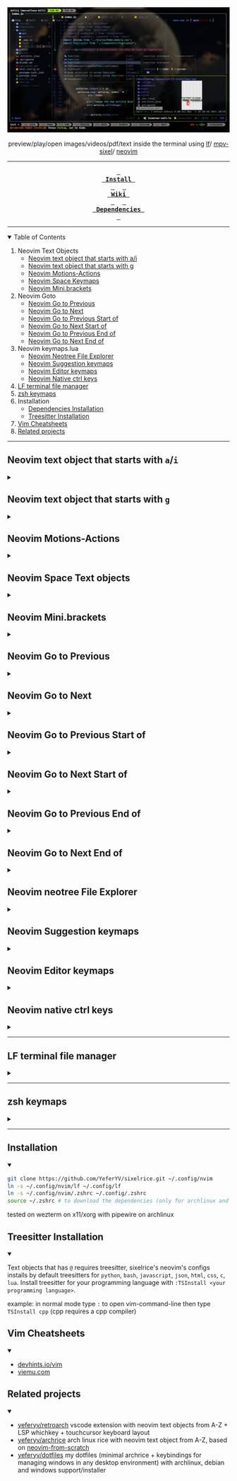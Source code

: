 <div align="center">
    <img src="screenshot.png" alt="screenshot">
    <p>
        preview/play/open images/videos/pdf/text inside the terminal using
        <a href="https://github.com/gokcehan/lf">lf</a>/
        <a href="https://github.com/mpv-player/mpv">mpv-sixel</a>/
        <a href="https://github.com/neovim/neovim">neovim</a>
    </p>

---

**[<kbd> <br> Install <br> </kbd>][Install]** 
**[<kbd> <br> Wiki <br> </kbd>][Wiki]** 
**[<kbd> <br> Dependencies <br> </kbd>][Dependencies]**

[Install]: #installation
[Wiki]: https://github.com/YeferYV/sixelrice/wiki
[Dependencies]: https://github.com/YeferYV/sixelrice/wiki/dependencies

</div>

---

<details open><summary>Table of Contents</summary>

1. Neovim Text Objects
   - [Neovim text object that starts with a/i](#neovim-text-object-that-starts-with-ai)
   - [Neovim text object that starts with g](#neovim-text-object-that-starts-with-g)
   - [Neovim Motions-Actions](#neovim-motions-actions)
   - [Neovim Space Keymaps](#neovim-space-keymaps)
   - [Neovim Mini.brackets](#neovim-minibrackets)
2. Neovim Goto
   - [Neovim Go to Previous](#neovim-go-to-previous)
   - [Neovim Go to Next](#neovim-go-to-next)
   - [Neovim Go to Previous Start of](#neovim-go-to-previous-start-of)
   - [Neovim Go to Next Start of](#neovim-go-to-next-start-of)
   - [Neovim Go to Previous End of](#neovim-go-to-previous-end-of)
   - [Neovim Go to Next End of](#neovim-go-to-next-end-of)
3. Neovim keymaps.lua
   - [Neovim Neotree File Explorer](#neovim-neotree-file-explorer)
   - [Neovim Suggestion keymaps](#neovim-suggestion-keymaps)
   - [Neovim Editor keymaps](#neovim-editor-keymaps)
   - [Neovim Native ctrl keys](#neovim-native-ctrl-keys)
4. [LF terminal file manager](#lf-terminal-file-manager)
5. [zsh keymaps](#zsh-keymaps)
6. Installation
   - [Dependencies Installation](#dependencies-installation)
   - [Treesitter Installation](#treesitter-installation)
7. [Vim Cheatsheets](#vim-cheatsheets)
8. [Related projects](#related-projects)

</details>

---

## Neovim text object that starts with `a`/`i`

<details><summary></summary>

|          default keymaps           | repeater key | finds and autojumps? | textobject             | description                                                                               | inner / outer                                                                 |
| :--------------------------------: | :----------: | :------------------: | :--------------------- | :---------------------------------------------------------------------------------------- | :---------------------------------------------------------------------------- |
|             `ia`, `aa`             |     `.`      |         yes          | \_function_args        | whole argument/parameter of a function                                                    | outer includes braces                                                         |
|             `iA`, `aA`             |     `.`      |         yes          | @Asignment             | inner: left side of asignment without including type                                      | outer includes left and right side                                            |
|             `ib`, `ab`             |     `.`      |         yes          | \_Braces               | inside of () [] {}                                                                        | outer includes braces                                                         |
|             `iB`, `aB`             |     `.`      |                      | @Block                 | code block (inside of a function, loop, ...)                                              | outer includes line above                                                     |
|             `ic`, `ac`             |     `.`      |                      | word-column            | visual block for words                                                                    | outer includes spaces                                                         |
|             `iC`, `aC`             |     `.`      |                      | WORD-column            | visual block for WORDS                                                                    | outer includes spaces                                                         |
|             `id`, `ad`             |     `.`      |                      | greedyOuterIndentation | outer indentation, expanded to blank lines; useful to get functions with annotations      | outer includes a blank, like `ap`/`ip`                                        |
|             `ie`, `ae`             |     `.`      |                      | nearEoL                | from cursor position to end of line, minus one character                                  | outer includes from start of line (line wise)                                 |
|             `if`, `af`             |     `.`      |         yes          | \_function_call        | like `function args` but only when a function is called                                   | outer includes the function called                                            |
|             `iF`, `aF`             |     `.`      |         yes          | @Function              | inside of a function without leading comments                                             | outer includes function declaration                                           |
|             `ig`, `ag`             |     `.`      |         yes          | @Comment               | line comment                                                                              | outer many times same as inner                                                |
|             `iG`, `aG`             |     `.`      |         yes          | @Conditional           | inside conditional without blanklines                                                     | outer includes the start of a condition                                       |
|             `ih`, `ah`             |     `.`      |         yes          | \_htmlAttribute        | attribute in html/xml like `href="foobar.com"`                                            | inner is only the value inside the quotes trailing comma and space            |
|             `ii`, `ai`             |     `.`      |                      | indentation_noblanks   | surrounding lines with same or higher indentation delimited by blanklines                 | outer includes line above                                                     |
|             `iI`, `aI`             |     `.`      |                      | indentation            | surrounding lines with same or higher indentation                                         | outer includes line above and below                                           |
|             `ij`, `aj`             |     `.`      |         yes          | cssSelector            | class in CSS like `.my-class`                                                             | outer includes trailing comma and space                                       |
|             `ik`, `ak`             |     `.`      |         yes          | \_key                  | key of key-value pair, or left side of a assignment                                       | outer includes spaces                                                         |
|             `il`, `al`             |     `.`      |         yes          | +Last                  | go to last mini.ai text-object (which start with @ or \_)                                 | requires `i`/`a` example `vilk`                                               |
|             `iL`, `aL`             |     `.`      |         yes          | @Loop                  | inside `while` or `for` clauses                                                           | outer includes blankline + comments + line above                              |
|             `im`, `am`             |     `.`      |         yes          | chainMember            | field with the full call, like `.encode(param)`                                           | outer includes the leading `.` (or `:`)                                       |
|             `iM`, `aM`             |     `.`      |         yes          | mdFencedCodeBlock      | markdown fenced code (enclosed by three backticks)                                        | outer includes the enclosing backticks                                        |
|             `in`, `an`             |     `.`      |         yes          | \_number               | numbers, similar to `<C-a>`                                                               | inner: only pure digits, outer: number including minus sign and decimal point |
|             `iN`, `aN`             |     `.`      |         yes          | +Next                  | go to Next mini.ai text-object (which start with @ or \_)                                 | requires `i`/`a` example `viNk`                                               |
|             `io`, `ao`             |     `.`      |         yes          | \_whitespaces          | whitespace beetween characters                                                            | outer includes surroundings                                                   |
|             `ip`, `ap`             |     `.`      |                      | \_paragraph            | blanklines can also be treat as paragraphs when focused on a blankline                    | outer includes below lines                                                    |
|             `iP`, `aP`             |     `.`      |         yes          | @Parameter             | parameters of a function (`>,` or `<,` to interchange)                                    | outer includes commas + spaces                                                |
|             `iq`, `aq`             |     `.`      |         yes          | @Call                  | like `function call` but treesitter aware                                                 | outer includes the function called                                            |
|             `iQ`, `aQ`             |     `.`      |         yes          | @Class                 | inside of a class                                                                         | outer includes class declaration                                              |
|             `ir`, `ar`             |     `.`      |                      | restOfIndentation      | lines down with same or higher indentation                                                | outer: restOfParagraph                                                        |
|             `iR`, `aR`             |     `.`      |         yes          | @Return                | inside of a Return clause                                                                 | outer includes the `return                                                    |
|             `is`, `as`             |     `.`      |                      | \_sentence             | inside mini.ai text object (todo: overwrite it with the original sentence textobj)        | outer line wise                                                               |
|             `iS`, `aS`             |     `.`      |                      | subword                | like `iw`, but treating `-`, `_`, and `.` as word delimiters _and_ only part of camelCase | outer includes trailing `_`,`-`, or space                                     |
|             `it`, `at`             |     `.`      |         yes          | \_tag                  | inside of a html/jsx tag                                                                  | outer includes openning and closing tags                                      |
|             `iu`, `au`             |     `.`      |         yes          | \_quotes               | inside of `` '' ""                                                                        | outer includes openning and closing quotes                                    |
|             `iU`, `aU`             |     `.`      |         yes          | pyTripleQuotes         | python strings surrounded by three quotes (regular or f-string)                           | inner excludes the `"""` or `'''`                                             |
|             `iv`, `av`             |     `.`      |         yes          | \_value                | value of key-value pair, or right side of a assignment                                    | outer includes trailing commas or semicolons or spaces                        |
|             `iw`, `aw`             |     `.`      |                      | \_word                 | from cursor to end of word (delimited by punctuation or space)                            | outer includes start of word                                                  |
|             `iW`, `aW`             |     `.`      |                      | \_WORD                 | from cursor to end of WORD (includes punctuation)                                         | outer includes start of word                                                  |
|             `ix`, `ax`             |     `.`      |         yes          | \_Hex                  | hexadecimal number or color                                                               | outer includes hash `#`                                                       |
|             `iy`, `ay`             |     `.`      |                      | same_indent            | surrounding lines with only same indentation (delimited by blankspaces)                   | outer includes blankspaces                                                    |
|             `iz`, `az`             |     `.`      |                      | fold                   | inside folds without line above neither below                                             | outer includes line above andd below                                          |
|             `iZ`, `aZ`             |     `.`      |         yes          | closedFold             | closed fold                                                                               | outer includes one line after the last folded line                            |
|             `i=`, `a=`             |     `.`      |         yes          | @Assignment.rhs-lhs    | assignmentt right and left without type keyword neither semicolons                        | inner: left assignment, outer: right assignment                               |
|             `i#`, `a#`             |     `.`      |         yes          | @Number                | like `_number` but treesitter aware                                                       | inner and outer are the same (only pure digits)                               |
|             `i?`, `a?`             |     `.`      |         yes          | \_Prompt               | will ask you for enter the delimiters of a text object (useful for dot repeteability)     | outer includes surroundings                                                   |
|       `i(`, `i)`, `a(`, `a)`       |     `.`      |         yes          | `(` or `)`             | inside `()`                                                                               | outer includes surroundings                                                   |
|       `i[`, `i]`, `a[`, `a]`       |     `.`      |         yes          | `[` or `]`             | inside `[]`                                                                               | outer includes surroundings                                                   |
|       `i{`, `i}`, `a{`, `a}`       |     `.`      |         yes          | `{` or `}`             | inside `{}`                                                                               | outer includes surroundings                                                   |
|       `i<`, `i>`, `a<`, `a>`       |     `.`      |         yes          | `<` or `>`             | inside `<>`                                                                               | outer includes surroundings                                                   |
|              i\`, a\`              |     `.`      |         yes          | apostrophe             | inside ``                                                                                 | outer includes surroundings                                                   |
|             `i'`, `a'`             |     `.`      |         yes          | `'`                    | inside `''`                                                                               | outer includes surroundings                                                   |
|             `i"`, `a"`             |     `.`      |         yes          | `"`                    | inside `""`                                                                               | outer includes surroundings                                                   |
|             `i.`, `a.`             |     `.`      |         yes          | `.`                    | inside `..`                                                                               | outer includes surroundings                                                   |
|             `i,`, `a,`             |     `.`      |         yes          | `,`                    | inside `,,`                                                                               | outer includes surroundings                                                   |
|             `i;`, `a;`             |     `.`      |         yes          | `;`                    | inside `;;`                                                                               | outer includes surroundings                                                   |
|             `i-`, `a-`             |     `.`      |         yes          | `-`                    | inside `--`                                                                               | outer includes surroundings                                                   |
|             `i_`, `a_`             |     `.`      |         yes          | `_`                    | inside `__`                                                                               | outer includes surroundings                                                   |
|             `i/`, `a/`             |     `.`      |         yes          | `/`                    | inside `//`                                                                               | outer includes surroundings                                                   |
|            `i\|`, `a\|`            |     `.`      |         yes          | `\|`                   | inside `\|\|`                                                                             | outer includes surroundings                                                   |
|             `i&`, `a&`             |     `.`      |         yes          | `&`                    | inside `&&`                                                                               | outer includes surroundings                                                   |
| `i<punctuation>`, `a<punctuation>` |     `.`      |         yes          | `<punctuation>`        | inside `<punctuation><punctuation>`                                                       | outer includes surroundings                                                   |

</details>

## Neovim text object that starts with `g`

<details><summary></summary>

|    keymap    |  mode   |      repeater key      | textobject                                                    | normal mode                       | operating-pending mode   | visual mode                  | examples in normal mode                                                          |
| :----------: | :-----: | :--------------------: | :------------------------------------------------------------ | :-------------------------------- | :----------------------- | :--------------------------- | :------------------------------------------------------------------------------- |
| `g{` or `g}` | `o`,`x` |                        | braces linewise                                               |                                   | will find and jump       | will find and jump           | `vg{` will select inside braces linewise                                         |
| `g[` or `g]` | `o`,`x` |                        | cursor to Left/right Around (only textobj with `@`,`_`)       |                                   | followed by operator     | uses selected region         | `vg]u` will select until quotation                                               |
|     `g<`     | `n`,`x` |          `.`           | goto StarOf textobj                                           | followed by operator              |                          | selects from cursor position | `vg>iu` will select until end of quotation                                       |
|     `g>`     | `n`,`x` |          `.`           | goto EndOf textobj                                            | followed by operator              |                          | selects form cursor position | `vg<iu` will select until start of quotation                                     |
|     `ga`     | `n`,`x` |                        | align                                                         | followed by operator              |                          | uses selected region         | `vipga=` will align a paragraph by `=`                                           |
|     `gA`     | `n`,`x` |                        | preview align (escape to cancel, enter to accept)             | followed by operator              |                          | uses selected region         | `vipgA=` will align a paraghaph by `=`                                           |
|     `gb`     | `n`,`x` |          `.`           | add virtual cursor (select and find)                          | selects word under cursor         |                          | uses selected word           | `gbgb` will select 2 same words                                                  |
|     `gB`     | `n`,`x` |          `.`           | add virtual cursor (find selected)                            | selects last search               |                          | uses selected word           | `gBgB` will select last search (2 matches)                                       |
|     `gc`     | `o`,`x` |          `.`           | Block comment                                                 |                                   | will find and jump       | will find and jump           | `vgc` will find and select a block of comment                                    |
|     `gC`     | `o`,`x` |          `.`           | Rest of comment                                               |                                   | won't jump               | uses selection               | `vgc` will select from cursor position until the end of block of comment         |
|     `gd`     | `o`,`x` |          `.`           | Diagnostic                                                    |                                   | will find and jump       | will find and jump           | `vgd` will select the error                                                      |
|     `ge`     | `o`,`x` |                        | Previous end of word                                          |                                   | uses cursor position     | uses selection               | `vge` will select from cursor position until previous end of word                |
|     `gE`     | `o`,`x` |                        | Previous end of WORD ('WORD' omits punctuation )              |                                   | uses cursor position     | uses selection               | `vge` will select from cursor position until previous end of WORD                |
|     `gf`     | `o`,`x` |          `.`           | Next find                                                     |                                   | will find and jump       | uses selection               | `cgf???` will replace last search with `???` forwardly                           |
|     `gF`     | `o`,`x` |          `.`           | Prev find                                                     |                                   | will find and jump       | uses selection               | `cgF???` will replace last search with `???` backwardly                          |
|     `gg`     | `o`,`x` |          `.`           | First line                                                    |                                   | uses cursor position     | uses selection               | `vgg` will select until first line                                               |
|     `gh`     | `o`,`x` |          `.`           | Git hunk                                                      |                                   | won't jump               | relesects                    | `vgh` will select modified code                                                  |
|     `gi`     | `n`,`x` |                        | Goto Insert                                                   | will find and jump                |                          | uses selection               | `vgi` will select until last insertion                                           |
|     `gI`     | `o`,`x` |                        | select reference (under cursor)                               |                                   | select word under cursor | reselects                    | `vgI` will select word undercursor                                               |
|     `gj`     | `o`,`x` |          `.`           | GoDown when wrapped                                           |                                   | uses cursor position     | uses selection               | `vgj` will select one line down                                                  |
|     `gk`     | `o`,`x` |          `.`           | GoUp when wrapped                                             |                                   | uses cursor position     | uses selection               | `vgj` will select one line up                                                    |
|     `gK`     | `o`,`x` |          `.`           | column down until indent or shorter line                      |                                   | won't jump               | uses selection               | `vgK` will select column from cursor position until indent or shorter line       |
|     `gl`     | `o`,`x` |                        | Jump toLastChange                                             |                                   | won't jump               | uses selection               | `vgl` will select from cursor position until last change                         |
|     `gL`     | `o`,`x` |          `.`           | Url                                                           |                                   | will find and jump       | relesects                    | `vgL` will select url                                                            |
|     `gm`     | `o`,`x` |                        | Last change                                                   |                                   | won't jump               | reselects                    | `vgm` will select last change                                                    |
|     `gn`     | `o`,`x` | `;`forward `,`backward | +goto next (only textobj with `@`,`_`)                        |                                   | followed by operator     | uses selection               | `vgniu` will select from cursor position until next quotation                    |
|     `go`     | `n`,`x` |          `.`           | add virtual cursor down                                       | selects word under cursor         |                          | uses selected word           | `gogo` will select word and go down then select word and go down                 |
|     `gO`     | `n`,`x` |          `.`           | add virtual cursor up                                         | selects word under cursor         |                          | uses selected word           | `gOgO` will select word and go up then select word and go up                     |
|     `gp`     | `o`,`x` | `;`forward `,`backward | +goto previous (only textobj with `@`,`_`)                    |                                   | followed by operator     | uses selection               | `vgpiu` will select from cursor position until previous quotation                |
|     `gq`     | `n`,`x` |          `.`           | Split/Join comments/lines 80chars(todo: not working)          | requires a operator               |                          | applies to selection         | `vipgq` will split/join a paragraph limited by 80 characters                     |
|     `gr`     | `o`,`x` |          `.`           | RestOfWindow                                                  |                                   | uses cursor position     | uses selection               | `vgr` will select from the cursorline to the last line in the window             |
|     `gR`     | `o`,`x` |          `.`           | VisibleWindow                                                 |                                   | uses cursor position     | uses selection               | `vgR` will select all lines visible in the current window                        |
|     `gs`     | `n`,`x` |          `.`           | Surround (followed by a=add, d=delete, r=replace)             | followed by operator (only add)   |                          | uses selection (only add)    | `viwgsa"` will add `"` to word, `gsd"` will delete `"`, `gsr"'` will replace `"` |
|     `gS`     | `n`,`x` |          `.`           | Join/Split lines inside braces                                | will toggle inside `{}`,`[]`,`()` |                          | followed by operator         | `vipgS` will join selected lines in one line                                     |
|     `gt`     | `o`,`x` |                        | toNextQuotationMark                                           |                                   | uses cursor position     | uses selection               | `vigt` will select from cursor to next closing `'`, `"`, or `` ` ``              |
|     `gT`     | `o`,`x` |                        | toNextClosingBracket                                          |                                   | uses cursor position     | uses selection               | `vigT` will select from cursor to next closing `]`, `)`, or `}`                  |
|     `gu`     | `n`,`x` |          `.`           | to lowercase                                                  | requires a operator               |                          | applies to selection         | `vipgu` will lowercase a paragraph                                               |
|     `gU`     | `n`,`x` |          `.`           | to Uppercase                                                  | requires a operator               |                          | applies to selection         | `vipgU` will uppercase a paragraph                                               |
|     `gv`     | `n`,`x` |                        | last selected                                                 | will find and jump                |                          | reselects                    | `vgv` will select last selection                                                 |
|     `gw`     | `n`,`x` |          `.`           | Split/Join comments/lines 80chars (preserves cursor position) | requires a operator               |                          | applies to selection         | `vipgw` will split/join a paragraph limited by 80 characters                     |
|     `gW`     | `n`,`x` |                        | word-column multicursor                                       | selects from cursor position      |                          | selects from cursor position | `gW` will select words until blankline                                           |
|     `gx`     | `n`,`x` |          `.`           | Blackhole register                                            | followed by operator              |                          | deletes selection            | `vipgx` will delete a paragraph without copying                                  |
|     `gX`     | `n`,`x` |          `.`           | Blackhole linewise                                            | operator not required             |                          | deletes line                 | `gX` will delete line                                                            |
|     `gy`     | `n`,`x` |          `.`           | replace with register                                         | followed by operator              |                          | applies to selection         | `viwgy` will replace word with register (yanked text)                            |
|     `gY`     | `n`,`x` |          `.`           | exchange text                                                 | followed by operator              |                          | uses selection               | `viwgY` will exchange word with another `viwgY`                                  |
|     `gz`     | `n`,`x` |          `.`           | sort                                                          | followed by operator              |                          | uses selection               | `vipgz` will sort paragraph                                                      |
|     `g+`     | `n`,`x` |          `.`           | Increment number                                              | selects number under cursor       |                          | uses selected number         | `10g+` will increment by 10                                                      |
|     `g-`     | `n`,`x` |          `.`           | Decrement number                                              | selects number under cursor       |                          | uses selected number         | `g-` will decrement by 1                                                         |
|   `g<Up>`    | `n`,`x` |                        | Numbers ascending                                             | selects number under cursor       |                          | uses selected number         | `g<Up>` will increase selected numbers ascendingly                               |
|  `g<Down>`   | `n`,`x` |                        | Numbers descending                                            | selects number under cursor       |                          | uses selected number         | `g<Down>` will decrease selected numbers descendingly                            |
|     `=`      | `n`,`x` |          `.`           | autoindent                                                    | followed by operator              |                          | uses selection               | `vip=` autoindents paragraph                                                     |
|     `>`      | `n`,`x` |          `.`           | indent right                                                  | followed by operator              |                          | uses selection               | `vip>` indents to right a paragraph                                              |
|     `<`      | `n`,`x` |          `.`           | indent left                                                   | followed by operator              |                          | uses selection               | `vip<` indents to left a paragraph                                               |

</details>

## Neovim Motions-Actions

<details><summary></summary>

| Keymap |  Mode   | Description                                              |      repeater key      | requires operator? | example when in normal mode                              |
| :----: | :-----: | :------------------------------------------------------- | :--------------------: | :----------------: | :------------------------------------------------------- |
|  `g[`  | `n`,`x` | +Cursor to Left Around (only textobj with `@`,`_`)       |                        |        yes         | `g]u` go to end to quotation                             |
|  `g]`  | `n`,`x` | +Cursor to Rigth Around (only textobj with `@`,`_`)      |                        |        yes         | `g[u` go to start of quotation                           |
|  `g<`  | `n`,`x` | +goto StarOf textobj                                     |          `.`           |        yes         | `g<iu` go to start of quotation                          |
|  `g>`  | `n`,`x` | +goto EndOf textobj                                      |          `.`           |        yes         | `g>iu` go to end of quotation                            |
|  `g,`  |   `n`   | go forward in `:changes`                                 |                        |                    |                                                          |
|  `g;`  |   `n`   | go backward in `:changes`                                |                        |                    |                                                          |
|  `ga`  | `n`,`x` | +align                                                   |          `.`           |        yes         | `gaip=` will align a paragraph by `=`                    |
|  `gA`  | `n`,`x` | +preview align (escape to cancel, enter to accept)       |          `.`           |        yes         | `gAip=` will align a paragraph by `=`                    |
|  `gb`  | `n`,`x` | add virtual cursor (select and find)                     |          `.`           |                    |                                                          |
|  `gB`  | `n`,`x` | add virtual cursor (find selected)                       |          `.`           |                    |                                                          |
|  `gc`  | `n`,`x` | +comment                                                 |          `.`           |        yes         | `gcip` comment a paragraph                               |
|  `gd`  |   `n`   | goto definition                                          |                        |                    |                                                          |
|  `ge`  | `n`,`x` | goto previous endOfWord                                  |                        |                    |                                                          |
|  `gE`  | `n`,`x` | goto previous endOfWord                                  |                        |                    |                                                          |
|  `gf`  |   `n`   | goto file under cursor                                   |                        |                    |                                                          |
|  `gg`  | `n`,`x` | goto first line                                          |                        |                    |                                                          |
|  `gh`  |   `n`   | paste LastSearch register                                |          `.`           |                    |                                                          |
|  `gi`  | `n`,`x` | goto insert                                              |                        |                    |                                                          |
|  `gI`  | `n`,`x` | select reference (under cursor)                          |                        |                    |                                                          |
|  `gj`  | `n`,`x` | goto Down (when wrapped)                                 |                        |                    |                                                          |
|  `gJ`  | `n`,`x` | Join below Line                                          |          `.`           |                    |                                                          |
|  `gk`  | `n`,`x` | goto Up (when wrapped)                                   |                        |                    |                                                          |
|  `gl`  | `n`,`x` | goto last change                                         |                        |                    |                                                          |
|  `gm`  |   `n`   | goto mid window                                          |                        |                    |                                                          |
|  `gM`  | `n`,`x` | goto mid line                                            |                        |                    |                                                          |
|  `gn`  | `n`,`x` | +goto next (only textobj with `@`,`_`)                   | `;`forward `,`backward |        yes         | `gniu` go to next quotation                              |
|  `go`  | `n`,`x` | add virtual cursor down (tab to extend/cursor mode)      |          `.`           |                    |                                                          |
|  `gO`  | `n`,`x` | add virtual cursor up (tab to extend/cursor mode)        |          `.`           |                    |                                                          |
|  `gp`  | `n`,`x` | +goto previous (only textobj with `@`,`_`)               | `;`forward `,`backward |        yes         | `gpiu` go to previous quotation                          |
|  `gq`  | `n`,`x` | +SplitJoin comment/lines 80chars (overrited by LSP)      |          `.`           |        yes         | `gqip` split/join a paragraph by 80 characters           |
|  `gr`  |   `n`   | Redo register (dot to paste forward)                     |          `.`           |                    |                                                          |
|  `gR`  |   `n`   | Redo register (dot to paste backward)                    |          `.`           |                    |                                                          |
|  `gs`  | `n`,`x` | +Surround (followed by a=add, d=delete, r=replace)       |          `.`           |        yes         | `gsaiw"` add `"`, `gsd"` delete `"`, `gsr"'` replace `"` |
|  `gS`  | `n`,`x` | SplitJoin args                                           |          `.`           |                    |                                                          |
|  `gt`  |   `n`   | goto next tab                                            |                        |                    |                                                          |
|  `gT`  |   `n`   | goto prev tab                                            |                        |                    |                                                          |
|  `gu`  | `n`,`x` | +toLowercase                                             |          `.`           |        yes         | `guip` lowercase a paragraph                             |
|  `gU`  | `n`,`x` | +toUppercase                                             |          `.`           |        yes         | `gUip` uppercase a paragraph                             |
|  `gv`  | `n`,`x` | last selected                                            |                        |                    |                                                          |
|  `gw`  | `n`,`x` | +SplitJoin coments/lines 80chars (keeps cursor position) |          `.`           |        yes         | `gwip` split/join a paragraph by 80 characters           |
|  `gW`  | `n`,`x` | word-column multicursor                                  |                        |                    |                                                          |
|  `gx`  | `n`,`x` | +Blackhole register                                      |          `.`           |        yes         | `gxip` delete a paragraph without copying                |
|  `gX`  | `n`,`x` | Blackhole linewise                                       |          `.`           |        yes         | `gX` delete line                                         |
|  `gy`  | `n`,`x` | +replace with register                                   |          `.`           |        yes         | `gyiw` replace word with register (yanked text)          |
|  `gY`  | `n`,`x` | +exchange text                                           |          `.`           |        yes         | `gYiw` exchange word with another `gYiw`                 |
|  `gz`  | `n`,`x` | +sort                                                    |          `.`           |        yes         | `gzip` sort paragraph                                    |
|  `g+`  | `n`,`x` | Increment number                                         |          `.`           |        yes         | `10g+` increment by 10                                   |
|  `g-`  | `n`,`x` | Decrement number                                         |          `.`           |        yes         | `g-` decrement by 1                                      |
|  `=`   | `n`,`x` | +autoindent                                              |          `.`           |        yes         | `=ip` autoindents paragraph                              |
|  `>`   | `n`,`x` | +indent right                                            |          `.`           |        yes         | `>ip` indents to right a paragraph                       |
|  `<`   | `n`,`x` | +indent left                                             |          `.`           |        yes         | `<ip` indents to left a paragraph                        |
|  `$`   | `n`,`x` | End of line                                              |                        |                    |                                                          |
|  `%`   | `n`,`x` | Matching character: '()', '{}', '[]'                     |                        |                    |                                                          |
|  `0`   | `n`,`x` | Start of line                                            |                        |                    |                                                          |
|  `^`   | `n`,`x` | Start of line (non-blank)                                |                        |                    |                                                          |
|  `[[`  | `n`,`x` | Previous class                                           |                        |                    |                                                          |
|  `]]`  | `n`,`x` | Next class                                               |                        |                    |                                                          |
|  `{`   | `n`,`x` | Previous empty line                                      |                        |                    |                                                          |
|  `}`   | `n`,`x` | Next empty line                                          |                        |                    |                                                          |
| `<CR>` | `n`,`x` | Continue Last Flash search                               |                        |                    |                                                          |
|  `b`   | `n`,`x` | Previous word                                            |                        |                    |                                                          |
|  `e`   | `n`,`x` | Next end of word                                         |                        |                    |                                                          |
|  `f`   | `n`,`x` | Move to next char                                        |          `f`           |                    |                                                          |
|  `F`   | `n`,`x` | Move to previous char                                    |          `F`           |                    |                                                          |
|  `G`   | `n`,`x` | Last line                                                |                        |                    |                                                          |
|  `R`   | `n`,`x` | Treesitter Flash Search                                  |                        |                    |                                                          |
|  `s`   | `n`,`x` | Flash                                                    |         `<CR>`         |                    |                                                          |
|  `S`   | `n`,`x` | Flash Treesitter                                         |                        |                    |                                                          |
|  `t`   | `n`,`x` | Move before next char                                    |                        |                    |                                                          |
|  `T`   | `n`,`x` | Move before previous char                                |                        |                    |                                                          |
|  `U`   |   `n`   | repeat :normal <keys>                                    |                        |                    |                                                          |
|  `w`   | `n`,`x` | Next word                                                |                        |                    |                                                          |
|  `W`   | `n`,`x` | Next WORD                                                |                        |                    |                                                          |
|  `Y`   | `n`,`x` | Yank until end of line                                   |                        |                    |                                                          |

</details>

## Neovim Space Text objects

<details><summary></summary>

|       Keymap       |    Mode     | Description                                |                                                repeater key                                                 |
| :----------------: | :---------: | :----------------------------------------- | :---------------------------------------------------------------------------------------------------------: |
|     `<space>`      |     `n`     | show whichkey menu                         | `.` [supported `WhichkeyRepeat`](https://github.com/YeferYV/sixelrice/blob/main/nvim/lua/user/whichkey.lua) |
| `<space><space>f`  | `n`,`x`,`o` | ColumnMove_f                               |                                           `;`forward `,`backward                                            |
| `<space><space>t`  | `n`,`x`,`o` | ColumnMove_t                               |                                           `;`forward `,`backward                                            |
| `<space><space>F`  | `n`,`x`,`o` | ColumnMove_F                               |                                           `;`forward `,`backward                                            |
| `<space><space>T`  | `n`,`x`,`o` | ColumnMove_T                               |                                           `;`forward `,`backward                                            |
| `<space><space>;`  | `n`,`x`,`o` | Next ColumnMove\_;                         |                                           `;`forward `,`backward                                            |
| `<space><space>,`  | `n`,`x`,`o` | Prev ColumnMove\_,                         |                                           `;`forward `,`backward                                            |
| `<space><space>a`  | `n`,`x`,`o` | End Indent with_blankline                  |                                           `;`forward `,`backward                                            |
| `<space><space>i`  | `n`,`x`,`o` | Start Indent with_blankline                |                                           `;`forward `,`backward                                            |
| `<space><space>A`  | `n`,`x`,`o` | End Indent skip_blankline                  |                                           `;`forward `,`backward                                            |
| `<space><space>I`  | `n`,`x`,`o` | Start Indent skip_blankline                |                                           `;`forward `,`backward                                            |
| `<space><space>w`  | `n`,`x`,`o` | Next ColumnMove_w                          |                                           `;`forward `,`backward                                            |
| `<space><space>b`  | `n`,`x`,`o` | Prev ColumnMove_b                          |                                           `;`forward `,`backward                                            |
| `<space><space>e`  | `n`,`x`,`o` | Next ColumnMove_e                          |                                           `;`forward `,`backward                                            |
| `<space><space>ge` | `n`,`x`,`o` | Prev ColumnMove_ge                         |                                           `;`forward `,`backward                                            |
| `<space><space>W`  | `n`,`x`,`o` | Next ColumnMove_W                          |                                           `;`forward `,`backward                                            |
| `<space><space>B`  | `n`,`x`,`o` | Prev ColumnMove_B                          |                                           `;`forward `,`backward                                            |
| `<space><space>E`  | `n`,`x`,`o` | Next ColumnMove_E                          |                                           `;`forward `,`backward                                            |
| `<space><space>gE` | `n`,`x`,`o` | Prev ColumnMove_gE                         |                                           `;`forward `,`backward                                            |
| `<space><space>}`  | `n`,`x`,`o` | Next Blankline                             |                                           `;`forward `,`backward                                            |
| `<space><space>{`  | `n`,`x`,`o` | Prev Blankline                             |                                           `;`forward `,`backward                                            |
| `<space><space>)`  | `n`,`x`,`o` | Next Paragraph                             |                                           `;`forward `,`backward                                            |
| `<space><space>(`  | `n`,`x`,`o` | Prev Paragraph                             |                                           `;`forward `,`backward                                            |
| `<space><space>]`  | `n`,`x`,`o` | End Fold                                   |                                           `;`forward `,`backward                                            |
| `<space><space>[`  | `n`,`x`,`o` | Start Fold                                 |                                           `;`forward `,`backward                                            |
| `<space><space>+`  | `n`,`x`,`o` | next startline                             |                                           `;`forward `,`backward                                            |
| `<space><space>-`  | `n`,`x`,`o` | Prev StartLine                             |                                           `;`forward `,`backward                                            |
| `<space><space>p`  |   `n`,`x`   | Paste after (secondary clipboard)          |                                                     `.`                                                     |
| `<space><space>P`  |   `n`,`x`   | Paste before (secondary clipboard)         |                                                     `.`                                                     |
| `<space><space>y`  |   `n`,`x`   | Yank (secondary clipboard)                 |                                                                                                             |
| `<space><space>Y`  |   `n`,`x`   | Yank until EndOfLine (secondary clipboard) |                                                                                                             |

</details>

## Neovim Mini.brackets

<details><summary></summary>

|       keymap        |    mode     | description                     |
| :-----------------: | :---------: | :------------------------------ |
| `[b`/`]b`/`[B`/`]B` | `n`,`o`,`x` | prev/next/first/last buffer     |
| `[c`/`]c`/`[C`/`]C` | `n`,`o`,`x` | prev/next/first/last comment    |
| `[x`/`]x`/`[X`/`]X` | `n`,`o`,`x` | prev/next/first/last conflict   |
| `[d`/`]d`/`[D`/`]D` | `n`,`o`,`x` | prev/next/first/last diagnostic |
| `[f`/`]f`/`[F`/`]F` | `n`,`o`,`x` | prev/next/first/last file       |
| `[i`/`]i`/`[I`/`]I` | `n`,`o`,`x` | prev/next/first/last indent     |
| `[j`/`]j`/`[J`/`]J` | `n`,`o`,`x` | prev/next/first/last jump       |
| `[l`/`]l`/`[L`/`]L` | `n`,`o`,`x` | prev/next/first/last location   |
| `[o`/`]o`/`[O`/`]O` | `n`,`o`,`x` | prev/next/first/last oldfile    |
| `[q`/`]q`/`[Q`/`]Q` | `n`,`o`,`x` | prev/next/first/last quickfix   |
| `[t`/`]t`/`[T`/`]T` | `n`,`o`,`x` | prev/next/first/last treesitter |
| `[u`/`]u`/`[U`/`]U` | `n`,`o`,`x` | prev/next/first/last undo       |
| `[w`/`]w`/`[W`/`]W` | `n`,`o`,`x` | prev/next/first/last window     |
| `[y`/`]y`/`[Y`/`]Y` | `n`,`o`,`x` | prev/next/first/last yank       |

</details>

## Neovim Go to Previous

<details><summary></summary>

| Keymap |    Mode     | Description                  |      repeater key      |
| :----: | :---------: | :--------------------------- | :--------------------: |
| `gpc`  | `n`,`o`,`x` | go to previous comment       | `;`forward `,`backward |
| `gpd`  | `n`,`o`,`x` | go to previous diagnostic    | `;`forward `,`backward |
| `gph`  | `n`,`o`,`x` | go to previous git hunk      | `;`forward `,`backward |
| `gpiy` | `n`,`o`,`x` | go to previous same_indent   | `;`forward `,`backward |
| `gpr`  | `n`,`o`,`x` | go to previous reference     | `;`forward `,`backward |
| `gpz`  | `n`,`o`,`x` | go to previous start of fold | `;`forward `,`backward |
| `gpZ`  | `n`,`o`,`x` | go to previous start scope   | `;`forward `,`backward |

</details>

## Neovim Go to Next

<details><summary></summary>

| Keymap |    Mode     | Description              |      repeater key      |
| :----: | :---------: | :----------------------- | :--------------------: |
| `gnc`  | `n`,`o`,`x` | go to next comment       | `;`forward `,`backward |
| `gnd`  | `n`,`o`,`x` | go to next diagnostic    | `;`forward `,`backward |
| `gnh`  | `n`,`o`,`x` | go to next git hunk      | `;`forward `,`backward |
| `gniy` | `n`,`o`,`x` | go to next same_indent   | `;`forward `,`backward |
| `gnr`  | `n`,`o`,`x` | go to next reference     | `;`forward `,`backward |
| `gnz`  | `n`,`o`,`x` | go to next start of fold | `;`forward `,`backward |
| `gnZ`  | `n`,`o`,`x` | go to next start scope   | `;`forward `,`backward |

</details>

## Neovim Go to Previous Start of

<details><summary></summary>

| Keymap | Mode        | Description           | Repeater Key           |
| ------ | ----------- | --------------------- | ---------------------- |
| `gpaB` | `n`,`o`,`x` | @block.outer          | `;`forward `,`backward |
| `gpaq` | `n`,`o`,`x` | @call.outer           | `;`forward `,`backward |
| `gpaQ` | `n`,`o`,`x` | @class.outer          | `;`forward `,`backward |
| `gpag` | `n`,`o`,`x` | @comment.outer        | `;`forward `,`backward |
| `gpaG` | `n`,`o`,`x` | @conditional.outer    | `;`forward `,`backward |
| `gpaF` | `n`,`o`,`x` | @function.outer       | `;`forward `,`backward |
| `gpaL` | `n`,`o`,`x` | @loop.outer           | `;`forward `,`backward |
| `gpaP` | `n`,`o`,`x` | @parameter.outer      | `;`forward `,`backward |
| `gpaR` | `n`,`o`,`x` | @return.outer         | `;`forward `,`backward |
| `gpaA` | `n`,`o`,`x` | @assignment.outer     | `;`forward `,`backward |
| `gpa=` | `n`,`o`,`x` | @assignment.lhs       | `;`forward `,`backward |
| `gpa#` | `n`,`o`,`x` | @number.outer         | `;`forward `,`backward |
| `gpaf` | `n`,`o`,`x` | outer \_function      | `;`forward `,`backward |
| `gpah` | `n`,`o`,`x` | outer \_htmlAttribute | `;`forward `,`backward |
| `gpak` | `n`,`o`,`x` | outer \_key           | `;`forward `,`backward |
| `gpan` | `n`,`o`,`x` | outer \_number        | `;`forward `,`backward |
| `gpau` | `n`,`o`,`x` | outer \_quote         | `;`forward `,`backward |
| `gpax` | `n`,`o`,`x` | outer \_Hex           | `;`forward `,`backward |
| `gpz`  | `n`,`o`,`x` | Previous Start Fold   | `;`forward `,`backward |
| `gpZ`  | `n`,`o`,`x` | Prev scope            | `;`forward `,`backward |
| `gpiB` | `n`,`o`,`x` | @block.inner          | `;`forward `,`backward |
| `gpiq` | `n`,`o`,`x` | @call.inner           | `;`forward `,`backward |
| `gpiQ` | `n`,`o`,`x` | @class.inner          | `;`forward `,`backward |
| `gpig` | `n`,`o`,`x` | @comment.inner        | `;`forward `,`backward |
| `gpiG` | `n`,`o`,`x` | @conditional.inner    | `;`forward `,`backward |
| `gpiF` | `n`,`o`,`x` | @function.inner       | `;`forward `,`backward |
| `gpiL` | `n`,`o`,`x` | @loop.inner           | `;`forward `,`backward |
| `gpiP` | `n`,`o`,`x` | @parameter.inner      | `;`forward `,`backward |
| `gpiR` | `n`,`o`,`x` | @return.inner         | `;`forward `,`backward |
| `gpiA` | `n`,`o`,`x` | @assignment.inner     | `;`forward `,`backward |
| `gpi=` | `n`,`o`,`x` | @assignment.rhs       | `;`forward `,`backward |
| `gpi#` | `n`,`o`,`x` | @number.inner         | `;`forward `,`backward |
| `gpif` | `n`,`o`,`x` | inner \_function      | `;`forward `,`backward |
| `gpih` | `n`,`o`,`x` | inner \_htmlAttribute | `;`forward `,`backward |
| `gpik` | `n`,`o`,`x` | inner \_key           | `;`forward `,`backward |
| `gpin` | `n`,`o`,`x` | inner \_number        | `;`forward `,`backward |
| `gpiu` | `n`,`o`,`x` | inner \_quote         | `;`forward `,`backward |
| `gpix` | `n`,`o`,`x` | inner \_Hex           | `;`forward `,`backward |

</details>

## Neovim Go to Next Start of

<details><summary></summary>

| Keymap | Mode        | Description           | Repeater Key           |
| ------ | ----------- | --------------------- | ---------------------- |
| `gnaB` | `n`,`o`,`x` | @block.outer          | `;`forward `,`backward |
| `gnaq` | `n`,`o`,`x` | @call.outer           | `;`forward `,`backward |
| `gnaQ` | `n`,`o`,`x` | @class.outer          | `;`forward `,`backward |
| `gnag` | `n`,`o`,`x` | @comment.outer        | `;`forward `,`backward |
| `gnaG` | `n`,`o`,`x` | @conditional.outer    | `;`forward `,`backward |
| `gnaF` | `n`,`o`,`x` | @function.outer       | `;`forward `,`backward |
| `gnaL` | `n`,`o`,`x` | @loop.outer           | `;`forward `,`backward |
| `gnaP` | `n`,`o`,`x` | @parameter.outer      | `;`forward `,`backward |
| `gnaR` | `n`,`o`,`x` | @return.outer         | `;`forward `,`backward |
| `gnaA` | `n`,`o`,`x` | @assignment.outer     | `;`forward `,`backward |
| `gna=` | `n`,`o`,`x` | @assignment.lhs       | `;`forward `,`backward |
| `gna#` | `n`,`o`,`x` | @number.outer         | `;`forward `,`backward |
| `gnaf` | `n`,`o`,`x` | outer \_function      | `;`forward `,`backward |
| `gnah` | `n`,`o`,`x` | outer \_htmlAttribute | `;`forward `,`backward |
| `gnak` | `n`,`o`,`x` | outer \_key           | `;`forward `,`backward |
| `gnan` | `n`,`o`,`x` | outer \_number        | `;`forward `,`backward |
| `gnau` | `n`,`o`,`x` | outer \_quote         | `;`forward `,`backward |
| `gnax` | `n`,`o`,`x` | outer \_Hex           | `;`forward `,`backward |
| `gnz`  | `n`,`o`,`x` | Next Start Fold       | `;`forward `,`backward |
| `gnZ`  | `n`,`o`,`x` | Next scope            | `;`forward `,`backward |
| `gniB` | `n`,`o`,`x` | @block.inner          | `;`forward `,`backward |
| `gniq` | `n`,`o`,`x` | @call.inner           | `;`forward `,`backward |
| `gniQ` | `n`,`o`,`x` | @class.inner          | `;`forward `,`backward |
| `gnig` | `n`,`o`,`x` | @comment.inner        | `;`forward `,`backward |
| `gniG` | `n`,`o`,`x` | @conditional.inner    | `;`forward `,`backward |
| `gniF` | `n`,`o`,`x` | @function.inner       | `;`forward `,`backward |
| `gniL` | `n`,`o`,`x` | @loop.inner           | `;`forward `,`backward |
| `gniP` | `n`,`o`,`x` | @parameter.inner      | `;`forward `,`backward |
| `gniR` | `n`,`o`,`x` | @return.inner         | `;`forward `,`backward |
| `gniA` | `n`,`o`,`x` | @assignment.inner     | `;`forward `,`backward |
| `gni=` | `n`,`o`,`x` | @assignment.rhs       | `;`forward `,`backward |
| `gni#` | `n`,`o`,`x` | @number.inner         | `;`forward `,`backward |
| `gnif` | `n`,`o`,`x` | inner \_function      | `;`forward `,`backward |
| `gnih` | `n`,`o`,`x` | inner \_htmlAttribute | `;`forward `,`backward |
| `gnik` | `n`,`o`,`x` | inner \_key           | `;`forward `,`backward |
| `gnin` | `n`,`o`,`x` | inner \_number        | `;`forward `,`backward |
| `gniu` | `n`,`o`,`x` | inner \_quote         | `;`forward `,`backward |
| `gnix` | `n`,`o`,`x` | inner \_Hex           | `;`forward `,`backward |

</details>

## Neovim Go to Previous End of

<details><summary></summary>

| Keymap  | Mode        | Description           | Repeater Key           |
| ------- | ----------- | --------------------- | ---------------------- |
| `gpeaB` | `n`,`o`,`x` | @block.outer          | `;`forward `,`backward |
| `gpeaq` | `n`,`o`,`x` | @call.outer           | `;`forward `,`backward |
| `gpeaQ` | `n`,`o`,`x` | @class.outer          | `;`forward `,`backward |
| `gpeag` | `n`,`o`,`x` | @comment.outer        | `;`forward `,`backward |
| `gpeaG` | `n`,`o`,`x` | @conditional.outer    | `;`forward `,`backward |
| `gpeaF` | `n`,`o`,`x` | @function.outer       | `;`forward `,`backward |
| `gpeaL` | `n`,`o`,`x` | @loop.outer           | `;`forward `,`backward |
| `gpeaP` | `n`,`o`,`x` | @parameter.outer      | `;`forward `,`backward |
| `gpeaR` | `n`,`o`,`x` | @return.outer         | `;`forward `,`backward |
| `gpeaA` | `n`,`o`,`x` | @assignment.lhs       | `;`forward `,`backward |
| `gpea=` | `n`,`o`,`x` | @assignment.outer     | `;`forward `,`backward |
| `gpea#` | `n`,`o`,`x` | @number.outer         | `;`forward `,`backward |
| `gpeaf` | `n`,`o`,`x` | outer \_function      | `;`forward `,`backward |
| `gpeah` | `n`,`o`,`x` | outer \_htmlAttribute | `;`forward `,`backward |
| `gpeak` | `n`,`o`,`x` | outer \_key           | `;`forward `,`backward |
| `gpean` | `n`,`o`,`x` | outer \_number        | `;`forward `,`backward |
| `gpeau` | `n`,`o`,`x` | outer \_quote         | `;`forward `,`backward |
| `gpeax` | `n`,`o`,`x` | outer \_Hex           | `;`forward `,`backward |
| `gpez`  | `n`,`o`,`x` | Previous End Fold     | `;`forward `,`backward |
| `gpeZ`  | `n`,`o`,`x` | Next scope            | `;`forward `,`backward |
| `gpeiB` | `n`,`o`,`x` | @block.inner          | `;`forward `,`backward |
| `gpeiq` | `n`,`o`,`x` | @call.inner           | `;`forward `,`backward |
| `gpeiQ` | `n`,`o`,`x` | @class.inner          | `;`forward `,`backward |
| `gpeig` | `n`,`o`,`x` | @comment.inner        | `;`forward `,`backward |
| `gpeiG` | `n`,`o`,`x` | @conditional.inner    | `;`forward `,`backward |
| `gpeiF` | `n`,`o`,`x` | @function.inner       | `;`forward `,`backward |
| `gpeiL` | `n`,`o`,`x` | @loop.inner           | `;`forward `,`backward |
| `gpeiP` | `n`,`o`,`x` | @parameter.inner      | `;`forward `,`backward |
| `gpeiR` | `n`,`o`,`x` | @return.inner         | `;`forward `,`backward |
| `gpeiA` | `n`,`o`,`x` | @assignment.inner     | `;`forward `,`backward |
| `gpei=` | `n`,`o`,`x` | @assignment.rhs       | `;`forward `,`backward |
| `gpei#` | `n`,`o`,`x` | @number.inner         | `;`forward `,`backward |
| `gpeif` | `n`,`o`,`x` | inner \_function      | `;`forward `,`backward |
| `gpeih` | `n`,`o`,`x` | inner \_htmlAttribute | `;`forward `,`backward |
| `gpeik` | `n`,`o`,`x` | inner \_key           | `;`forward `,`backward |
| `gpein` | `n`,`o`,`x` | inner \_number        | `;`forward `,`backward |
| `gpeiu` | `n`,`o`,`x` | inner \_quote         | `;`forward `,`backward |
| `gpeix` | `n`,`o`,`x` | inner \_Hex           | `;`forward `,`backward |

</details>

## Neovim Go to Next End of

<details><summary></summary>

| Keymap  | Mode        | Description           | Repeater Key           |
| ------- | ----------- | --------------------- | ---------------------- |
| `gneaB` | `n`,`o`,`x` | @block.outer          | `;`forward `,`backward |
| `gneaq` | `n`,`o`,`x` | @call.outer           | `;`forward `,`backward |
| `gneaQ` | `n`,`o`,`x` | @class.outer          | `;`forward `,`backward |
| `gneag` | `n`,`o`,`x` | @comment.outer        | `;`forward `,`backward |
| `gneaG` | `n`,`o`,`x` | @conditional.outer    | `;`forward `,`backward |
| `gneaF` | `n`,`o`,`x` | @function.outer       | `;`forward `,`backward |
| `gneaL` | `n`,`o`,`x` | @loop.outer           | `;`forward `,`backward |
| `gneaP` | `n`,`o`,`x` | @parameter.outer      | `;`forward `,`backward |
| `gneaR` | `n`,`o`,`x` | @return.outer         | `;`forward `,`backward |
| `gneaA` | `n`,`o`,`x` | @assignment.outer     | `;`forward `,`backward |
| `gnea=` | `n`,`o`,`x` | @assignment.lhs       | `;`forward `,`backward |
| `gnea#` | `n`,`o`,`x` | @number.outer         | `;`forward `,`backward |
| `gneaf` | `n`,`o`,`x` | outer \_function      | `;`forward `,`backward |
| `gneah` | `n`,`o`,`x` | outer \_htmlAttribute | `;`forward `,`backward |
| `gneak` | `n`,`o`,`x` | outer \_key           | `;`forward `,`backward |
| `gnean` | `n`,`o`,`x` | outer \_number        | `;`forward `,`backward |
| `gneau` | `n`,`o`,`x` | outer \_quote         | `;`forward `,`backward |
| `gneax` | `n`,`o`,`x` | outer \_Hex           | `;`forward `,`backward |
| `gnez`  | `n`,`o`,`x` | Next scope            | `;`forward `,`backward |
| `gneZ`  | `n`,`o`,`x` | Next End Fold         | `;`forward `,`backward |
| `gneiB` | `n`,`o`,`x` | @block.inner          | `;`forward `,`backward |
| `gneiq` | `n`,`o`,`x` | @call.inner           | `;`forward `,`backward |
| `gneiQ` | `n`,`o`,`x` | @class.inner          | `;`forward `,`backward |
| `gneig` | `n`,`o`,`x` | @comment.inner        | `;`forward `,`backward |
| `gneiG` | `n`,`o`,`x` | @conditional.inner    | `;`forward `,`backward |
| `gneiF` | `n`,`o`,`x` | @function.inner       | `;`forward `,`backward |
| `gneiL` | `n`,`o`,`x` | @loop.inner           | `;`forward `,`backward |
| `gneiP` | `n`,`o`,`x` | @parameter.inner      | `;`forward `,`backward |
| `gneiR` | `n`,`o`,`x` | @return.inner         | `;`forward `,`backward |
| `gneiA` | `n`,`o`,`x` | @assignment.inner     | `;`forward `,`backward |
| `gnei=` | `n`,`o`,`x` | @assignment.rhs       | `;`forward `,`backward |
| `gnei#` | `n`,`o`,`x` | @number.inner         | `;`forward `,`backward |
| `gneif` | `n`,`o`,`x` | inner \_function      | `;`forward `,`backward |
| `gneih` | `n`,`o`,`x` | inner \_htmlAttribute | `;`forward `,`backward |
| `gneik` | `n`,`o`,`x` | inner \_key           | `;`forward `,`backward |
| `gnein` | `n`,`o`,`x` | inner \_number        | `;`forward `,`backward |
| `gneiu` | `n`,`o`,`x` | inner \_quote         | `;`forward `,`backward |
| `gneix` | `n`,`o`,`x` | inner \_Hex           | `;`forward `,`backward |

</details>

## Neovim neotree File Explorer

<details><summary></summary>

| Key Combination  | Description                                                   |
| :--------------: | :------------------------------------------------------------ |
|       `#`        | fuzzy_sorter                                                  |
|       `.`        | set_root                                                      |
|       `/`        | fuzzy_finder                                                  |
|       `0`        | focus_preview                                                 |
| `<double-click>` | open                                                          |
|   `backspace`    | navigate_up                                                   |
|     `ctrl+x`     | clear_filter                                                  |
|     `enter`      | Open                                                          |
|      `Down`      | navigate down                                                 |
|       `Up`       | navigate up                                                   |
|      `esc`       | revert_preview                                                |
|       `<`        | prev_source ▕▏ 󰉓 File ▕▏ 󰈚 Bufs ▕▏ 󰊢 Git ▕▏                   |
|       `>`        | next_source ▕▏ 󰉓 File ▕▏ 󰈚 Bufs ▕▏ 󰊢 Git ▕▏                   |
|       `?`        | show keymaps when inside▕▏ 󰉓 File ▕▏ 󰈚 Bufs ▕▏ 󰊢 Git ▕▏       |
|       `A`        | Create new folder (`path/to/somewhere` creates 3 folders)     |
|       `C`        | close_node                                                    |
|       `D`        | fuzzy_finder_directory                                        |
|       `F`        | filter_on_submit                                              |
|       `G`        | focus last file                                               |
|       `H`        | toggle_hidden                                                 |
|       `J`        | Move focus down 10 times in list view                         |
|       `K`        | Move focus up 10 times in list view                           |
|       `L`        | open_unfocus                                                  |
|       `O`        | system_open                                                   |
|       `P`        | toggle_preview                                                |
|       `R`        | refresh                                                       |
|       `T`        | open_tabdrop_showbuffer                                       |
|       `U`        | ueberzug_open_vertical                                        |
|       `V`        | <function>                                                    |
|       `Z`        | expand_all_nodes                                              |
|       `[g`       | prev_git_modified                                             |
|       `\`        | sixel_open_float                                              |
|       `]g`       | next_git_modified                                             |
|       `a`        | Create new file (`path/to/file` creates 2 folders and 1 file) |
|       `c`        | copy                                                          |
|       `d`        | delete                                                        |
|       `e`        | toggle_auto_expand_width                                      |
|   `f<letter>`    | find (by first `<letter>` of file/folder) and jump            |
|       `ga`       | git_add_file (only when inside ▕▏ 󰊢 Git ▕▏)                   |
|       `gc`       | git_commit (only when inside ▕▏ 󰊢 Git ▕▏)                     |
|       `gg`       | git_commit_and_push (only when inside ▕▏ 󰊢 Git ▕▏)            |
|       `gp`       | git_push (only when inside ▕▏ 󰊢 Git ▕▏)                       |
|       `gr`       | git_revert_file (only when inside ▕▏ 󰊢 Git ▕▏)                |
|       `gu`       | git_unstage_file (only when inside ▕▏ 󰊢 Git ▕▏)               |
|       `gg`       | focus first file                                              |
|       `gj`       | next_git_modified                                             |
|       `gk`       | prev_git_modified                                             |
|       `h`        | getparent_closenode                                           |
|       `i`        | print_path                                                    |
|       `j`        | Move down                                                     |
|       `k`        | Move up                                                       |
|       `l`        | getchild_open                                                 |
|       `m`        | move                                                          |
|       `o`        | quit_on_open                                                  |
|       `oc`       | order_by_created                                              |
|       `od`       | order_by_diagnostics                                          |
|       `og`       | order_by_git_status                                           |
|       `om`       | order_by_modified                                             |
|       `on`       | order_by_name                                                 |
|       `os`       | order_by_size                                                 |
|       `ot`       | order_by_type                                                 |
|       `p`        | paste_from_clipboard                                          |
|       `q`        | close_window                                                  |
|       `r`        | rename                                                        |
|       `t`        | open on new tab and show buffer                               |
|       `u`        | open image with ueberzugpp on floating window                 |
|       `v`        | open on vertical split and close file explorer                |
|       `w`        | open image with imgcat on wezterm vertical pane               |
|       `x`        | cut_to_clipboard                                              |
|       `y`        | copy_to_clipboard                                             |
|       `z`        | close_all_nodes                                               |

</details>

## Neovim Suggestion keymaps

<details><summary></summary>

| Key Combination | mode | Description                     |
| :-------------: | :--: | :------------------------------ |
|  `ctrl+space`   | `i`  | Toggle suggestion widget        |
|     `alt+j`     | `i`  | Show next inline suggestion     |
|     `alt+k`     | `i`  | Show previous inline suggestion |
|     `alt+l`     | `i`  | Commit inline suggestion        |
|    `ctrl+j`     | `i`  | Select next suggestion          |
|    `ctrl+k`     | `i`  | Select previous suggestion      |
|    `ctrl+l`     | `i`  | Accept selected suggestion      |
|    `ctrl+d`     | `i`  | scroll suggestion details       |
|    `ctrl+u`     | `i`  | scroll suggestion details       |

</details>

## Neovim Editor keymaps

<details><summary></summary>

|     Key Combination      |  mode   | Description                                               |
| :----------------------: | :-----: | :-------------------------------------------------------- |
|         `ctrl+\`         |   `n`   | Toggle (terminal) visibility                              |
|       `<esc><esc>`       |   `t`   | terminal normal-mode (when inside neovim's terminal)      |
|           `i`            |   `t`   | terminal exit normal-mode (when inside neovim's terminal) |
|        `<space>`         |   `n`   | Show whichkey menu                                        |
|   `<space><backspace>`   |   `n`   | Show more whichkey entries                                |
|       `<space>o?`        |   `n`   | open file explorer (neotree) and show keybindings         |
|           `jk`           |   `i`   | send Escape                                               |
|         `alt+h`          | `i`,`x` | Send Escape                                               |
|        `shift+h`         |   `n`   | Type `10h`                                                |
|        `shift+j`         |   `n`   | Type `10gj`                                               |
|        `shift+k`         |   `n`   | Type `10gk`                                               |
|        `shift+l`         |   `n`   | Type `10l`                                                |
|          `left`          |   `n`   | Go to previous editor                                     |
|         `right`          |   `n`   | Go to next editor                                         |
| `alt+left` or `alt+down` |   `n`   | Decrease view size                                        |
| `alt+right` or `alt+up`  |   `n`   | Increase view size                                        |
|         `ctrl+h`         |   `n`   | Navigate to left window                                   |
|         `ctrl+j`         |   `n`   | Navigate to down window                                   |
|         `ctrl+k`         |   `n`   | Navigate to up window                                     |
|         `ctrl+l`         |   `n`   | Navigate to right window                                  |
|        `shift+q`         |   `n`   | Close active editor                                       |
|        `shift+r`         |   `n`   | Format and save                                           |

</details>

## Neovim native ctrl keys

<details><summary></summary>

| Key Combination | mode | Description                  |
| :-------------: | :--: | :--------------------------- |
|    `ctrl+a`     | `n`  | increase number under cursor |
|    `ctrl+b`     | `n`  | scroll down by page          |
|    `ctrl+e`     | `n`  | scroll down by line          |
|    `ctrl+d`     | `n`  | scroll down by half page     |
|    `ctrl+f`     | `n`  | scroll up by page            |
|    `ctrl+l`     | `n`  | clear highlight search       |
|    `ctrl+i`     | `n`  | jump to next in `:jumps`     |
|    `ctrl+o`     | `n`  | jump to previous in `:jumps` |
|    `ctrl+r`     | `n`  | redo (`u` to undo)           |
|    `ctrl+u`     | `n`  | scroll up by half page       |
|    `ctrl+v`     | `n`  | visual block mode            |
|    `ctrl+x`     | `n`  | decrease number under cursor |
|    `ctrl+y`     | `n`  | scroll up by line            |
|    `ctrl+/`     | `n`  | comment line                 |

</details>

---

## LF terminal file manager

<details><summary></summary>

|       keymap       | description                                                                |
| :----------------: | :------------------------------------------------------------------------- |
|        `i`         | open image/text in pager (pager doesn't render images inside zellij)       |
|        `o`         | play image/video/pdf in mpv-sixel (mpv-sixel doesn't render inside zellij) |
|       `gll`        | open lazygit                                                               |
|       `gfs`        | fuzzy find files names and cd                                              |
|       `gfr`        | fuzzy find files content with ripgrep                                      |
|     `<enter>`      | run shell commands                                                         |
|        `D`         | move to trash                                                              |
|        `J`         | go down 10 times                                                           |
|        `K`         | go up 10 times                                                             |
|        `Y`         | copy path                                                                  |
|       `:doc`       | to see [all keymaps](https://github.com/gokcehan/lf/blob/master/doc.md)    |
| `<most used keys>` | [tutorial](https://github.com/gokcehan/lf/wiki/Tutorial)                   |

</details>

---

## zsh keymaps

<details><summary></summary>

|  keymap  | description                            |
| :------: | :------------------------------------- |
| `alt+o`  | open lf                                |
| `alt+y`  | open yazi                              |
| `alt+h`  | enter vim mode                         |
| `alt+j`  | previous history and enter vim-mode    |
| `alt+k`  | next history and enter vim-mode        |
| `alt+l`  | complete suggestion and enter vim-mode |
| `ctrl+r` | search history with fzf                |
| `ctrl+l` | clear screen                           |

</details>

---

## Installation

<details open><summary></summary>

```bash
git clone https://github.com/YeferYV/sixelrice.git ~/.config/nvim
ln -s ~/.config/nvim/lf ~/.config/lf
ln -s ~/.config/nvim/.zshrc ~/.config/.zshrc
source ~/.zshrc # to download the dependencies (only for archlinux and debian) in ~/.local/share/sixelrice
```

tested on wezterm on x11/xorg with pipewire on archlinux

</details>

## Treesitter Installation

<details open><summary></summary>

Text objects that has `@` requires treesitter, sixelrice's neovim's configs installs by default treesitters for
`python`, `bash`, `javascript`, `json`, `html`, `css`, `c`, `lua`.
Install treesitter for your programming language with `:TSInstall <your programming language>`.

example: in normal mode type `:` to open vim-command-line then type `TSInstall cpp` (cpp requires a cpp compiler)

</details>

## Vim Cheatsheets

<details open><summary></summary>

- [devhints.io/vim](https://devhints.io/vim)
- [viemu.com](http://www.viemu.com/a_vi_vim_graphical_cheat_sheet_tutorial.html)

</details>

## Related projects

<details open><summary></summary>

- [yeferyv/retroarch](https://github.com/yeferyv/retroarch) vscode extension with neovim text objects from A-Z + LSP whichkey + touchcursor keyboard layout
- [yeferyv/archrice](https://github.com/yeferyv/archrice) arch linux rice with neovim text object from A-Z, based on [neovim-from-scratch](https://github.com/LunarVim/Neovim-from-scratch)
- [yeferyv/dotfiles](https://github.com/yeferyv/dotfiles) my dotfiles (minimal archrice + keybindings for managing windows in any desktop environment) with archlinux, debian and windows support/installer

</details>
